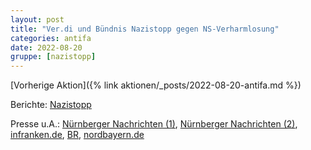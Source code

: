 ```yaml
---
layout: post
title: "Ver.di und Bündnis Nazistopp gegen NS-Verharmlosung"
categories: antifa
date: 2022-08-20
gruppe: [nazistopp] 
---
```


[Vorherige Aktion]({% link aktionen/_posts/2022-08-20-antifa.md %})

Berichte:
[Nazistopp](https://www.nazistopp-nuernberg.de/)

Presse u.A.:
[Nürnberger Nachrichten (1)](https://www.nn.de/nuernberg/mehrere-demos-in-nurnberg-mehr-als-2000-menschen-protestieren-auf-den-strassen-1.12450345), [Nürnberger Nachrichten (2)](https://www.nn.de/nuernberg/demos-in-nurnberg-wortgefechte-beleidigung-und-eine-bedrohliche-situation-1.12452345), [infranken.de](https://www.infranken.de/lk/nuernberg/nuernberg-zahlreiche-versammlungen-am-samstag-polizei-berichtet-von-teils-aufgeheizter-stimmung-art-5525122), [BR](https://www.br.de/nachrichten/bayern/demos-in-nuernberg-sorgen-fuer-verkehrsbehinderungen,TF29J1w), [nordbayern.de](https://www.nordbayern.de/region/nuernberg/querdenker-aufmarsch-kundgebungen-in-nurnberg-blieben-insgesamt-friedlich-1.12450234)
